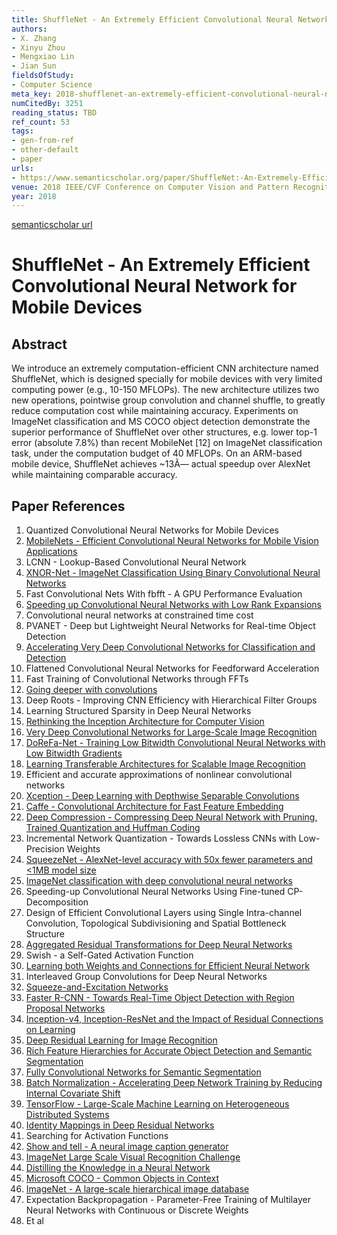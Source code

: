 ```yaml
---
title: ShuffleNet - An Extremely Efficient Convolutional Neural Network for Mobile Devices
authors:
- X. Zhang
- Xinyu Zhou
- Mengxiao Lin
- Jian Sun
fieldsOfStudy:
- Computer Science
meta_key: 2018-shufflenet-an-extremely-efficient-convolutional-neural-network-for-mobile-devices
numCitedBy: 3251
reading_status: TBD
ref_count: 53
tags:
- gen-from-ref
- other-default
- paper
urls:
- https://www.semanticscholar.org/paper/ShuffleNet:-An-Extremely-Efficient-Convolutional-Zhang-Zhou/9da734397acd7ff7c557960c62fb1b400b27bd89?sort=total-citations
venue: 2018 IEEE/CVF Conference on Computer Vision and Pattern Recognition
year: 2018
---
```


[semanticscholar url](https://www.semanticscholar.org/paper/ShuffleNet:-An-Extremely-Efficient-Convolutional-Zhang-Zhou/9da734397acd7ff7c557960c62fb1b400b27bd89?sort=total-citations)

# ShuffleNet - An Extremely Efficient Convolutional Neural Network for Mobile Devices

## Abstract

We introduce an extremely computation-efficient CNN architecture named ShuffleNet, which is designed specially for mobile devices with very limited computing power (e.g., 10-150 MFLOPs). The new architecture utilizes two new operations, pointwise group convolution and channel shuffle, to greatly reduce computation cost while maintaining accuracy. Experiments on ImageNet classification and MS COCO object detection demonstrate the superior performance of ShuffleNet over other structures, e.g. lower top-1 error (absolute 7.8%) than recent MobileNet [12] on ImageNet classification task, under the computation budget of 40 MFLOPs. On an ARM-based mobile device, ShuffleNet achieves ~13Ã— actual speedup over AlexNet while maintaining comparable accuracy.

## Paper References

1. Quantized Convolutional Neural Networks for Mobile Devices
2. [MobileNets - Efficient Convolutional Neural Networks for Mobile Vision Applications](2017-mobilenets-efficient-convolutional-neural-networks-for-mobile-vision-applications.md)
3. LCNN - Lookup-Based Convolutional Neural Network
4. [XNOR-Net - ImageNet Classification Using Binary Convolutional Neural Networks](2016-xnor-net-imagenet-classification-using-binary-convolutional-neural-networks.md)
5. Fast Convolutional Nets With fbfft - A GPU Performance Evaluation
6. [Speeding up Convolutional Neural Networks with Low Rank Expansions](2014-speeding-up-convolutional-neural-networks-with-low-rank-expansions.md)
7. Convolutional neural networks at constrained time cost
8. PVANET - Deep but Lightweight Neural Networks for Real-time Object Detection
9. [Accelerating Very Deep Convolutional Networks for Classification and Detection](2016-accelerating-very-deep-convolutional-networks-for-classification-and-detection.md)
10. Flattened Convolutional Neural Networks for Feedforward Acceleration
11. Fast Training of Convolutional Networks through FFTs
12. [Going deeper with convolutions](2015-going-deeper-with-convolutions.md)
13. Deep Roots - Improving CNN Efficiency with Hierarchical Filter Groups
14. Learning Structured Sparsity in Deep Neural Networks
15. [Rethinking the Inception Architecture for Computer Vision](2016-rethinking-the-inception-architecture-for-computer-vision.md)
16. [Very Deep Convolutional Networks for Large-Scale Image Recognition](2015-very-deep-convolutional-networks-for-large-scale-image-recognition.md)
17. [DoReFa-Net - Training Low Bitwidth Convolutional Neural Networks with Low Bitwidth Gradients](2016-dorefa-net-training-low-bitwidth-convolutional-neural-networks-with-low-bitwidth-gradients.md)
18. [Learning Transferable Architectures for Scalable Image Recognition](2018-learning-transferable-architectures-for-scalable-image-recognition.md)
19. Efficient and accurate approximations of nonlinear convolutional networks
20. [Xception - Deep Learning with Depthwise Separable Convolutions](2017-xception-deep-learning-with-depthwise-separable-convolutions.md)
21. [Caffe - Convolutional Architecture for Fast Feature Embedding](2014-caffe-convolutional-architecture-for-fast-feature-embedding.md)
22. [Deep Compression - Compressing Deep Neural Network with Pruning, Trained Quantization and Huffman Coding](2016-deep-compression-compressing-deep-neural-network-with-pruning-trained-quantization-and-huffman-coding.md)
23. Incremental Network Quantization - Towards Lossless CNNs with Low-Precision Weights
24. [SqueezeNet - AlexNet-level accuracy with 50x fewer parameters and <1MB model size](2016-squeezenet-alexnet-level-accuracy-with-50x-fewer-parameters-and-1mb-model-size.md)
25. [ImageNet classification with deep convolutional neural networks](2012-imagenet-classification-with-deep-convolutional-neural-networks.md)
26. Speeding-up Convolutional Neural Networks Using Fine-tuned CP-Decomposition
27. Design of Efficient Convolutional Layers using Single Intra-channel Convolution, Topological Subdivisioning and Spatial Bottleneck Structure
28. [Aggregated Residual Transformations for Deep Neural Networks](2017-aggregated-residual-transformations-for-deep-neural-networks.md)
29. Swish - a Self-Gated Activation Function
30. [Learning both Weights and Connections for Efficient Neural Network](2015-learning-both-weights-and-connections-for-efficient-neural-network.md)
31. Interleaved Group Convolutions for Deep Neural Networks
32. [Squeeze-and-Excitation Networks](2020-squeeze-and-excitation-networks.md)
33. [Faster R-CNN - Towards Real-Time Object Detection with Region Proposal Networks](2015-faster-r-cnn-towards-real-time-object-detection-with-region-proposal-networks.md)
34. [Inception-v4, Inception-ResNet and the Impact of Residual Connections on Learning](2017-inception-v4-inception-resnet-and-the-impact-of-residual-connections-on-learning.md)
35. [Deep Residual Learning for Image Recognition](2016-deep-residual-learning-for-image-recognition.md)
36. [Rich Feature Hierarchies for Accurate Object Detection and Semantic Segmentation](2014-rich-feature-hierarchies-for-accurate-object-detection-and-semantic-segmentation.md)
37. [Fully Convolutional Networks for Semantic Segmentation](2017-fully-convolutional-networks-for-semantic-segmentation.md)
38. [Batch Normalization - Accelerating Deep Network Training by Reducing Internal Covariate Shift](2015-batch-normalization-accelerating-deep-network-training-by-reducing-internal-covariate-shift.md)
39. [TensorFlow - Large-Scale Machine Learning on Heterogeneous Distributed Systems](2016-tensorflow-large-scale-machine-learning-on-heterogeneous-distributed-systems.md)
40. [Identity Mappings in Deep Residual Networks](2016-identity-mappings-in-deep-residual-networks.md)
41. Searching for Activation Functions
42. [Show and tell - A neural image caption generator](2015-show-and-tell-a-neural-image-caption-generator.md)
43. [ImageNet Large Scale Visual Recognition Challenge](2015-imagenet-large-scale-visual-recognition-challenge.md)
44. [Distilling the Knowledge in a Neural Network](2015-distilling-the-knowledge-in-a-neural-network.md)
45. [Microsoft COCO - Common Objects in Context](2014-microsoft-coco-common-objects-in-context.md)
46. [ImageNet - A large-scale hierarchical image database](2009-imagenet-a-large-scale-hierarchical-image-database.md)
47. Expectation Backpropagation - Parameter-Free Training of Multilayer Neural Networks with Continuous or Discrete Weights
48. Et al
